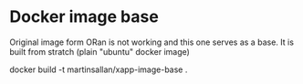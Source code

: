 # Docker image base

Original image form ORan is not working and this one serves as a base. It is built from stratch (plain "ubuntu" docker image)

docker build -t martinsallan/xapp-image-base .
